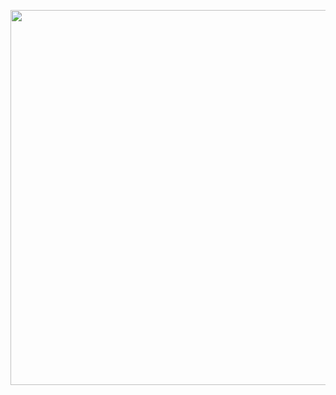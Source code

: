 <p align="center">
  <img width="600" height="600" src ="https://upload.wikimedia.org/wikipedia/en/thumb/c/c3/Flag_of_France.svg/1200px-Flag_of_France.svg.png">
</p>

